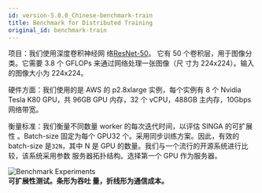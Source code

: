 ```yaml
---
id: version-5.0.0_Chinese-benchmark-train
title: Benchmark for Distributed Training
original_id: benchmark-train
---
```


<!--- Licensed to the Apache Software Foundation (ASF) under one or more contributor license agreements.  See the NOTICE file distributed with this work for additional information regarding copyright ownership.  The ASF licenses this file to you under the Apache License, Version 2.0 (the "License"); you may not use this file except in compliance with the License.  You may obtain a copy of the License at http://www.apache.org/licenses/LICENSE-2.0 Unless required by applicable law or agreed to in writing, software distributed under the License is distributed on an "AS IS" BASIS, WITHOUT WARRANTIES OR CONDITIONS OF ANY KIND, either express or implied.  See the License for the specific language governing permissions and limitations under the License.  -->

项目：我们使用深度卷积神经网
络[ResNet-50](https://github.com/apache/singa/blob/master/examples/cnn/model/resnet.py)。
它有 50 个卷积层，用于图像分类。它需要 3.8 个 GFLOPs 来通过网络处理一张图像（尺
寸为 224x224）。输入的图像大小为 224x224。

硬件方面：我们使用的是 AWS 的 p2.8xlarge 实例，每个实例有 8 个 Nvidia Tesla K80
GPU，共 96GB GPU 内存，32 个 vCPU，488GB 主内存，10Gbps 网络带宽。

衡量标准：我们衡量不同数量 worker 的每次迭代时间，以评估 SINGA 的可扩展性
。Batch-size 固定为每个 GPU32 个。采用同步训练方案。因此，有效的 batch-size
是`32N`，其中 N 是 GPU 的数量。我们与一个流行的开源系统进行比较，该系统采用参数
服务器拓扑结构。选择第一个 GPU 作为服务器。

![Benchmark Experiments](assets/benchmark.png) <br/> **可扩展性测试。条形为吞吐
量，折线形为通信成本。**
